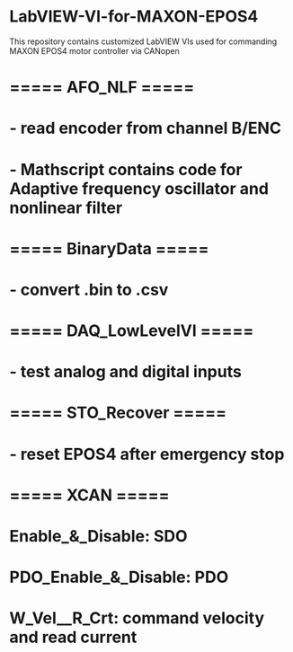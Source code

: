 # LabVIEW-VI-for-MAXON-EPOS4
This repository contains customized LabVIEW VIs used for commanding MAXON EPOS4 motor controller via CANopen

# ===== AFO_NLF =====
# - read encoder from channel B/ENC
# - Mathscript contains code for Adaptive frequency oscillator and nonlinear filter


# ===== BinaryData =====
# - convert .bin to .csv

# ===== DAQ_LowLevelVI =====
# - test analog and digital inputs

# ===== STO_Recover =====
# - reset EPOS4 after emergency stop

# ===== XCAN =====
# Enable_&_Disable: SDO
# PDO_Enable_&_Disable: PDO
# W_Vel__R_Crt: command velocity and read current
